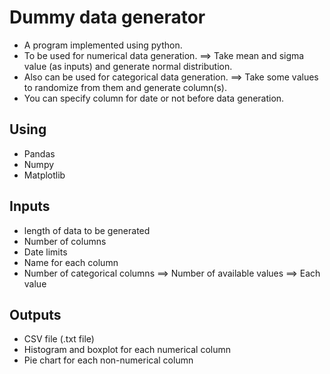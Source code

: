 # Dummy data generator
* A program implemented using python.
* To be used for numerical data generation.
==> Take mean and sigma value (as inputs) and generate normal distribution. 
* Also can be used for categorical data generation.
==> Take some values to randomize from them and generate column(s).
* You can specify column for date or not before data generation.
## Using
* Pandas
* Numpy
* Matplotlib
## Inputs
* length of data to be generated
* Number of columns
* Date limits
* Name for each column
* Number of categorical columns
==> Number of available values
==> Each value
## Outputs
* CSV file (.txt file)
* Histogram and boxplot for each numerical column
* Pie chart for each non-numerical column
